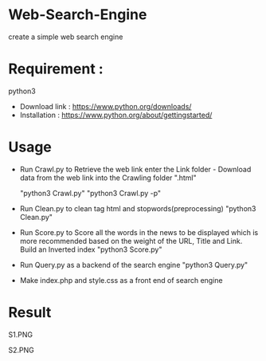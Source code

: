 # Web-Search-Engine
create a simple web search engine 

# Requirement :
python3
- Download link : https://www.python.org/downloads/
- Installation : https://www.python.org/about/gettingstarted/

# Usage 
- Run Crawl.py to Retrieve the web link enter the Link folder - Download data from the web link into the Crawling folder ".html"
  
  "python3 Crawl.py"
  "python3 Crawl.py -p" 

- Run Clean.py to clean tag html and stopwords(preprocessing)
  "python3 Clean.py"

- Run Score.py to Score all the words in the news to be displayed which is more recommended based on the weight of the URL, Title and Link. Build an Inverted index
  "python3 Score.py"

- Run Query.py as a backend of the search engine
  "python3 Query.py"

- Make index.php and style.css as a front end of search engine

# Result
S1.PNG

S2.PNG

